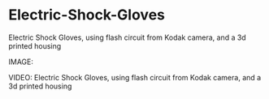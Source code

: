 # Electric-Shock-Gloves
Electric Shock Gloves, using flash circuit from Kodak camera, and a 3d printed housing

IMAGE:


VIDEO:
Electric Shock Gloves, using flash circuit from Kodak camera, and a 3d printed housing
